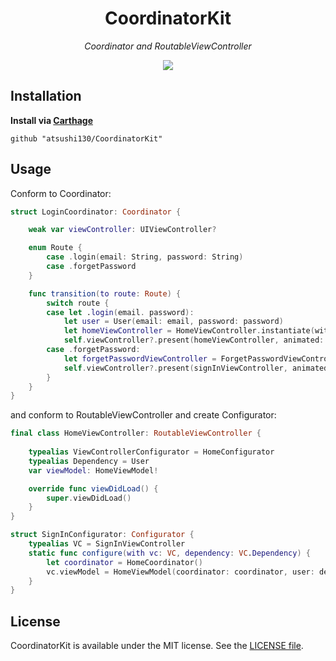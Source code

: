 <p align="center">
    <h1 align="center">CoordinatorKit</h1>
</p1>

<p align="center"><i>Coordinator and RoutableViewController</i></p>

<p align="center">
    <a href=".license-mit"><img src="https://img.shields.io/badge/license-MIT-blue.svg"></a> 
</p>

## Installation
**Install via [Carthage](https://github.com/Carthage/Carthage)**  
```
github "atsushi130/CoordinatorKit"
```

## Usage
Conform to Coordinator:
```swift
struct LoginCoordinator: Coordinator {

    weak var viewController: UIViewController?

    enum Route {
        case .login(email: String, password: String)
        case .forgetPassword
    }

    func transition(to route: Route) {
        switch route {
        case let .login(email. password):
            let user = User(email: email, password: password)
            let homeViewController = HomeViewController.instantiate(with: user)
            self.viewController?.present(homeViewController, animated: true)
        case .forgetPassword:
            let forgetPasswordViewController = ForgetPasswordViewController.instantiate()
            self.viewController?.present(signInViewController, animated: true)
        }
    }
}
```

and conform to RoutableViewController and create Configurator:
```swift
final class HomeViewController: RoutableViewController {
    
    typealias ViewControllerConfigurator = HomeConfigurator
    typealias Dependency = User
    var viewModel: HomeViewModel!

    override func viewDidLoad() {
        super.viewDidLoad()
    }
}

struct SignInConfigurator: Configurator {
    typealias VC = SignInViewController
    static func configure(with vc: VC, dependency: VC.Dependency) {
        let coordinator = HomeCoordinator()
        vc.viewModel = HomeViewModel(coordinator: coordinator, user: dependency)
    }
}
```

## License
CoordinatorKit is available under the MIT license. See the [LICENSE file](https://github.com/atsushi130/CoordinatorKit/blob/master/license-mit).
